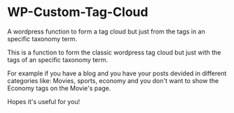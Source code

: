 # WP-Custom-Tag-Cloud
A wordpress function to form a tag cloud but just from the tags in an specific taxonomy term.

This is a function to form the classic wordpress tag cloud but just with the tags of an specific taxonomy term.


For example if you have a blog and you have your posts devided in different categories like: Movies, sports, economy and you don't want to show the Economy tags on the Movie's page.

Hopes it's useful for you!
